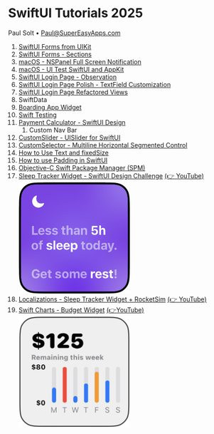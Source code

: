 # SwiftUI Tutorials 2025
Paul Solt • Paul@SuperEasyApps.com

1. [SwiftUI Forms from UIKit](1_Form_UI/README.md)
2. [SwiftUI Forms - Sections](2_Form_UI_Sections/README.md)
3. [macOS - NSPanel Full Screen Notification](3_Mac_NSPanel_FullScreen_Notification/README.md)
4. [macOS - UI Test SwiftUI and AppKit](4_Mac_UI_Testing/README.md)
5. [SwiftUI Login Page - Observation](5_SwiftUI_Observation_LogInPage/README.md)
6. [SwiftUI Login Page Polish - TextField Customization](6_SwiftUI_LogInPage_Customized)
7. [SwiftUI Login Page Refactored Views](7_SwiftUI_LogInPage_Refactored/README.md)
8. SwiftData
9. [Boarding App Widget](9_BoardingAppWidget/README.md)
10. [Swift Testing](10_SwiftTesting/README.md)
11. [Payment Calculator - SwiftUI Design](11_PaymentCalculator/README.md)
	1. Custom Nav Bar
12. [CustomSlider - UISlider for SwiftUI](/12_CustomSlider/README.md)
13. [CustomSelector - Multiline Horizontal Segmented Control](13_CustomSelector/README.md)
14. [How to Use Text and fixedSize](14_Text_fixedSize/README.md)
15. [How to use Padding in SwiftUI](15_Padding/README.md)
16. [Objective-C Swift Package Manager (SPM)](16_Swift_Package_Manager/README.md)
17. [Sleep Tracker Widget - SwiftUI Design Challenge](17_SleepWidget/README.md) [(👉 YouTube)](https://www.youtube.com/watch?v=B2Wswm8v6UQ)
	<img src="17_SleepWidget/SleepWidgetHero.png" alt="Swift Charts - Budget Widget" style="width: 250px;"/>
18. [Localizations - Sleep Tracker Widget + RocketSim](18_Widget_Localizations/README.md)  [(👉 YouTube)](https://youtu.be/1piGNwdx9mA?si=ULpW5g5GCg5F4Nar)
19. [Swift Charts - Budget Widget](19_ChartsWidget) [(👉YouTube)](https://youtu.be/xgVSmJH2l6o)
	<img src="19_ChartsWidget/SwiftCharts-Hero.png" alt="Swift Charts - Budget Widget" style="width: 250px;"/>

